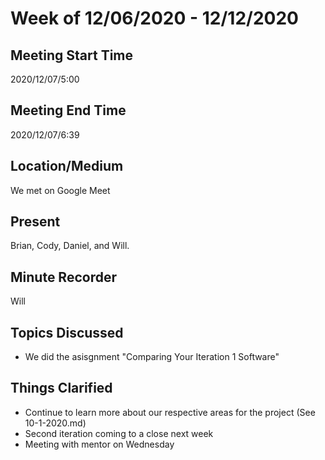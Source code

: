 # Week of 12/06/2020 - 12/12/2020

## Meeting Start Time

2020/12/07/5:00

## Meeting End Time

2020/12/07/6:39

## Location/Medium

We met on Google Meet

## Present

Brian, Cody, Daniel, and Will.

## Minute Recorder

Will

## Topics Discussed

- We did the asisgnment "Comparing Your Iteration 1 Software"

## Things Clarified

- Continue to learn more about our respective areas for the project (See 10-1-2020.md)
- Second iteration coming to a close next week
- Meeting with mentor on Wednesday
